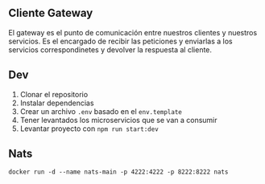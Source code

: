 
## Cliente Gateway 
El gateway es el punto de comunicación entre nuestros clientes y nuestros servicios.
Es el encargado de recibir las peticiones y enviarlas a los servicios
correspondinetes y devolver la respuesta al cliente.

## Dev
1. Clonar el repositorio
2. Instalar dependencias
3. Crear un archivo `.env` basado en el `env.template`
4. Tener levantados los microservicios que se van a consumir 
5. Levantar proyecto con `npm run start:dev`

## Nats
```
docker run -d --name nats-main -p 4222:4222 -p 8222:8222 nats
```